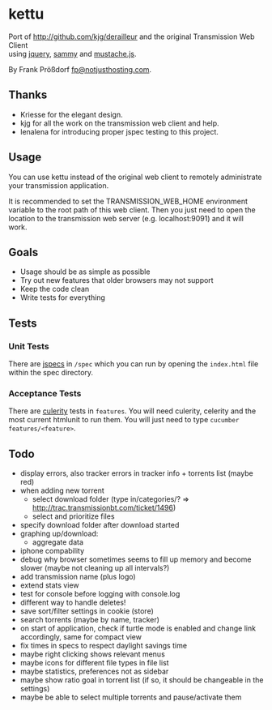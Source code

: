 # kettu
Port of http://github.com/kjg/derailleur and the original Transmission Web Client  
using [jquery](http://jquery.com), [sammy](http://github.com/quirkey/sammy) and [mustache.js](http://github.com/janl/mustache.js).

By Frank Prößdorf <fp@notjusthosting.com>.


## Thanks
* Kriesse for the elegant design.
* kjg for all the work on the transmission web client and help.
* lenalena for introducing proper jspec testing to this project.


## Usage
You can use kettu instead of the original web client to remotely administrate your transmission application.

It is recommended to set the TRANSMISSION_WEB_HOME environment variable to the root path of this web client. Then you just need to open the location to the transmission web server (e.g. localhost:9091) and it will work.

## Goals
* Usage should be as simple as possible
* Try out new features that older browsers may not support
* Keep the code clean
* Write tests for everything

## Tests

### Unit Tests
There are [jspecs](http://github.com/visionmedia/jspec) in `/spec` which you can run by opening the `index.html` file within the spec directory.

### Acceptance Tests
There are [culerity](http://github.com/langalex/culerity) tests in `features`. You will need culerity, celerity and the most current htmlunit to run them. You will just need to type `cucumber features/<feature>`.


## Todo
* display errors, also tracker errors in tracker info + torrents list (maybe red)
* when adding new torrent
  * select download folder (type in/categories/? => http://trac.transmissionbt.com/ticket/1496)
  * select and prioritize files
* specify download folder after download started
* graphing up/download:
  * aggregate data
* iphone compability
* debug why browser sometimes seems to fill up memory and become slower (maybe not cleaning up all intervals?)
* add transmission name (plus logo)
* extend stats view
* test for console before logging with console.log
* different way to handle deletes!
* save sort/filter settings in cookie (store)
* search torrents (maybe by name, tracker)
* on start of application, check if turtle mode is enabled and change link accordingly, same for compact view
* fix times in specs to respect daylight savings time
* maybe right clicking shows relevant menus
* maybe icons for different file types in file list
* maybe statistics, preferences not as sidebar
* maybe show ratio goal in torrent list (if so, it should be changeable in the settings)
* maybe be able to select multiple torrents and pause/activate them
